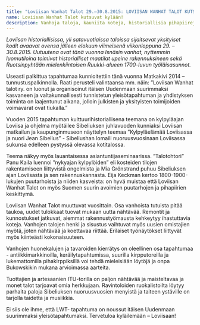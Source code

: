 ```yaml
---
title: "Loviisan Wanhat Talot 29.–30.8.2015: LOVIISAN WANHAT TALOT KUTSUVAT KYLÄÄN!"
name: Loviisan Wanhat Talot kutsuvat kylään!
description: Vanhoja taloja, kauniita koteja, historiallisia pihapiirejä, viehättäviä puutarhoja, antiikkia ja taidetta, lukemattomia pihakirppiksiä sekä herkullista lähiruokaa merellisessä pikkukaupunki-idyllissä.
---
```

*Loviisan historiallisissa, yli satavuotiaissa taloissa sijaitsevat yksityiset kodit avaavat ovensa jälleen elokuun viimeisenä viikonloppuna 29. – 30.8.2015. Uutuutena ovat tänä vuonna Isnäsin vanhat, nyttemmin luomutiloina toimivat historialliset maatilat upeine rakennuksineen sekä Ruotsinpyhtään mielenkiintoisen Ruukki-alueen 1700-luvun työläisasunnot.*

Useasti palkittua tapahtumaa kunnioitettiin tänä vuonna Matkakivi 2014 –tunnustuspalkinnolla. Raati perusteli valintaansa mm. näin: ”Loviisan Wanhat talot ry. on luonut ja organisoinut itäisen Uudenmaan suurimmaksi kasvaneen ja valtakunnallisesti tunnistetun yleisötapahtuman ja yhdistyksen toiminta on laajentunut aikana, jolloin julkisten ja yksityisten toimijoiden voimavarat ovat tiukalla.”

Vuoden 2015 tapahtuman kulttuurihistoriallisena teemana on kylpyläajan Loviisa ja ohjelma myötäilee Sibeliuksen juhlavuoden kunniaksi Loviisan matkailun ja kaupunginmuseon näyttelyn teemaa ”Kylpyläelämää Loviisassa ja nuori Jean Sibelius” - Sibeliushan lomaili nuoruusvuosinaan Loviisassa sukunsa edelleen pystyssä olevassa kotitalossa. 

Teema näkyy myös lauantaisessa asiantuntijaseminaarissa. ”Talotohtori” Panu Kaila luennoi ”nykyajan kylpylöiden” eli kosteiden tilojen rakentamiseen liittyvistä ongelmista ja Mia Grönstrand puhuu Sibeliuksen ajan Loviisasta ja sen rakennuskannasta. Eija Keckman kertoo 1800-1900-lukujen puutarhoista ja niiden kasveista: on hyvä muistaa että Loviisan Wanhat Talot on myös Suomen suurin avoimien puutarhojen ja pihapiirien keskittymä.

Loviisan Wanhat Talot muuttuvat vuosittain. Osa vanhoista tutuista pitää taukoa, uudet tulokkaat tuovat mukaan uutta nähtävää. Remontit ja kunnostukset jatkuvat, aiemmat rakennustyömausta kehkeytyy  ihastuttavia koteja. Vanhojen talojen henki ja sisustus vaihtuvat myös uusien omistajien myötä, joten nähtävää ja koettavaa riittää. Erilaiset työnäytökset liittyvät myös kiinteästi kokonaisuuteen. 

Vanhojen huonekalujen ja tavaroiden kierrätys on oleellinen osa tapahtumaa - antiikkimarkkinoilla, keräilytapahtumissa, suurilla kirpputoreilla ja lukemattomilla pihakirppiksillä voi tehdä mieleisiään löytöjä ja onpa Bukowskikin mukana arvioimassa aarteita. 

Tuottajien ja artesaanien ITU-torilla on paljon nähtävää ja maisteltavaa ja monet talot tarjoavat omia herkkujaan. Ravintoloiden ruokalistoilta löytyy parhaita paloja Sibeliuksen nuoruusvuosien menyistä ja taiteen ystäville on tarjolla taidetta ja musiikkia.

Ei siis ole ihme, että LWT- tapahtuma on noussut itäisen Uudenmaan suurimmaksi yleisötapahtumaksi. Tervetuloa kyläilemään – Loviisaan!